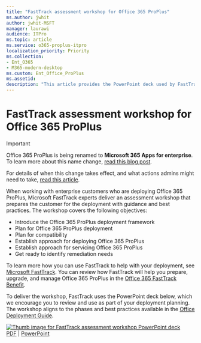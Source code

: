 ```yaml
---
title: "FastTrack assessment workshop for Office 365 ProPlus"
ms.author: jwhit
author: jwhit-MSFT
manager: laurawi
audience: ITPro
ms.topic: article
ms.service: o365-proplus-itpro
localization_priority: Priority
ms.collection: 
- Ent_O365
- M365-modern-desktop
ms.custom: Ent_Office_ProPlus
ms.assetid:
description: "This article provides the PowerPoint deck used by FastTrack to deliver an assessment workshop for enterprise customers."
---
```


# FastTrack assessment workshop for Office 365 ProPlus

> [!IMPORTANT]
> Office 365 ProPlus is being renamed to **Microsoft 365 Apps for enterprise**. To learn more about this name change, [read this blog post](https://go.microsoft.com/fwlink/p/?linkid=2120533). 
>
> For details of when this change takes effect, and what actions admins might need to take, [read this article](https://go.microsoft.com/fwlink/p/?linkid=2123420).

When working with enterprise customers who are deploying Office 365 ProPlus, Microsoft FastTrack experts deliver an assessment workshop that prepares the customer for the deployment with guidance and best practices. The workshop covers the following objectives:

- Introduce the Office 365 ProPlus deployment framework
- Plan for Office 365 ProPlus deployment
- Plan for compatibility
- Establish approach for deploying Office 365 ProPlus
- Establish approach for servicing Office 365 ProPlus
- Get ready to identify remediation needs

To learn more how you can use FastTrack to help with your deployment, see [Microsoft FastTrack](https://fasttrack.microsoft.com/office). You can review how FastTrack will help you prepare, upgrade, and manage Office 365 ProPlus in the [Office 365 FastTrack Benefit](https://docs.microsoft.com/fasttrack/o365-fasttrack-benefit-for-office-365).

To deliver the workshop, FastTrack uses the PowerPoint deck below, which we encourage you to review and use as part of your deployment planning. The workshop aligns to the phases and best practices available in the [Office Deployment Guide](https://aka.ms/officedeployment).

[![Thumb image for FastTrack assessment workshop PowerPoint deck](images/thumbnail-O365-ProPlus-Assessment-Workshop.png)](https://github.com/MicrosoftDocs/OfficeDocs-DeployOffice/raw/live/DeployOffice/images/O365-ProPlus-Assessment-Workshop.pdf)  <br/>[PDF](https://github.com/MicrosoftDocs/OfficeDocs-DeployOffice/raw/live/DeployOffice/images/O365-ProPlus-Assessment-Workshop.pdf) | [PowerPoint](https://github.com/MicrosoftDocs/OfficeDocs-DeployOffice/raw/live/DeployOffice/images/O365-ProPlus-Assessment-Workshop.pptx)


